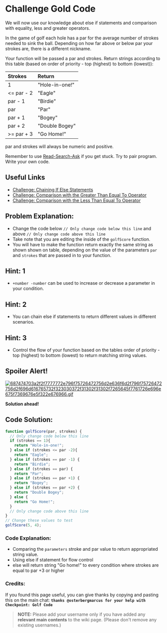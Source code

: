 # Challenge Gold Code

We will now use our knowledge about else if statements and comparison with equality, less and greater operators.

In the game of golf each hole has a par for the average number of strokes needed to sink the ball. Depending on how far above or below par your strokes are, there is a different nickname.

Your function will be passed a par and strokes. Return strings according to this table (based on order of priority - top (highest) to bottom (lowest)):

Strokes    | Return
:--------- | :-------------
1          | "Hole-in-one!"
<= par - 2 | "Eagle"
par - 1    | "Birdie"
par        | "Par"
par + 1    | "Bogey"
par + 2    | "Double Bogey"
>= par + 3 | "Go Home!"

par and strokes will always be numeric and positive.

Remember to use [Read-Search-Ask](FreeCodeCamp-Get-Help) if you get stuck. Try to pair program. Write your own code.

## Useful Links

- [Challenge: Chaining If Else Statements](http://www.freecodecamp.com/challenges/chaining-if-else-statements)
- [Challenge: Comparison with the Greater Than Equal To Operator](http://www.freecodecamp.com/challenges/comparison-with-the-greater-than-equal-to-operator)
- [Challenge: Comparison with the Less Than Equal To Operator](http://www.freecodecamp.com/challenges/comparison-with-the-less-than-equal-to-operator)

## Problem Explanation:

- Change the code below `// Only change code below this line` and above `// Only change code above this line`
- Take note that you are editing the inside of the `golfScore` function.
- You will have to make the function return exactly the same string as shown shown on table, depending on the value of the parameters `par` and `strokes` that are passed in to your function.

## Hint: 1

- `+number -number` can be used to increase or decrease a parameter in your condition.

## Hint: 2

- You can chain else if statements to return different values in different scenarios.

## Hint: 3

- Control the flow of your function based on the tables order of priority - top (highest) to bottom (lowest) to return matching string values.

## Spoiler Alert!

[![687474703a2f2f7777772e796f75726472756d2e636f6d2f796f75726472756d2f696d616765732f323030372f31302f31302f7265645f7761726e696e675f7369676e5f322e676966.gif](https://files.gitter.im/FreeCodeCamp/Wiki/nlOm/thumb/687474703a2f2f7777772e796f75726472756d2e636f6d2f796f75726472756d2f696d616765732f323030372f31302f31302f7265645f7761726e696e675f7369676e5f322e676966.gif)](https://files.gitter.im/FreeCodeCamp/Wiki/nlOm/687474703a2f2f7777772e796f75726472756d2e636f6d2f796f75726472756d2f696d616765732f323030372f31302f31302f7265645f7761726e696e675f7369676e5f322e676966.gif)

**Solution ahead!**

## Code Solution:

```javascript
function golfScore(par, strokes) {
  // Only change code below this line
  if (strokes == 1){
    return "Hole-in-one!";
  } else if (strokes <= par -2){
    return "Eagle";
  } else if (strokes == par -1) {
    return "Birdie";
  } else if (strokes == par) {
    return "Par";
  } else if (strokes == par +1) {
    return "Bogey";
  } else if (strokes == par +2) {
    return "Double Bogey";
  } else {
    return "Go Home!";
  }
  // Only change code above this line
}
// Change these values to test
golfScore(5, 4);
```

### Code Explanation:

- Comparing the `parameters` stroke and par value to return appropriated string value.
- Using else if statement for flow control
- else will return string "Go home!" to every condition where strokes are equal to par +3 or higher

### Credits:

If you found this page useful, you can give thanks by copying and pasting this on the main chat: **`thanks @osterbergmarcus for your help with Checkpoint: Golf Code`**

> **NOTE:** Please add your username only if you have added any **relevant main contents** to the wiki page. (Please don't remove any existing usernames.)
